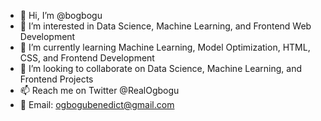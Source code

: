 - 👋 Hi, I’m @bogbogu
- 👀 I’m interested in Data Science, Machine Learning, and Frontend Web Development
- 🌱 I’m currently learning Machine Learning, Model Optimization, HTML, CSS, and Frontend Development
- 💞️ I’m looking to collaborate on Data Science, Machine Learning, and Frontend Projects
- 📫 Reach me on Twitter @RealOgbogu
- 📧 Email: ogbogubenedict@gmail.com

<!---
bogbogu/bogbogu is a ✨ special ✨ repository because its `README.md` (this file) appears on your GitHub profile.
You can click the Preview link to take a look at your changes.
--->
